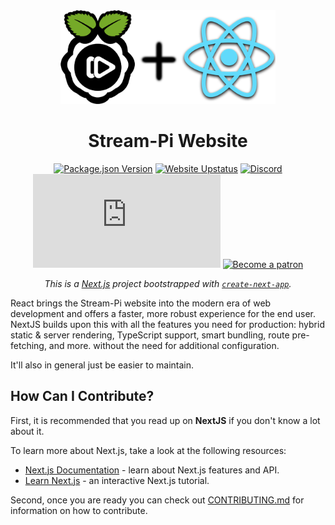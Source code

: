 <div align="center">
<img height="150" alt="Stream-Pi and React Logo" src="https://raw.githubusercontent.com/stream-pi/website/master/.github/images/combined-logos.png">

# Stream-Pi Website

[![Package.json Version](https://img.shields.io/github/package-json/v/stream-pi/website/master?label=Release&style=shield)](https://github.com/stream-pi/website/blob/master/package.json#L3) [![Website Upstatus](https://img.shields.io/website?down_message=offline&label=Status&style=shield&up_color=green&up_message=online&url=https%3A%2F%2Fstream-pi.com)](https://stream-pi.com) [![Discord](https://discordapp.com/api/guilds/582313435149238295/widget.png?style=shield)](https://discord.gg/BExqGmk) [![Matrix](https://img.shields.io/matrix/stream-pi-general:matrix.org?label=Matrix&style=shield)](https://matrix.to/#/!hTwUYZonUXThjkMhCD:matrix.org?via=matrix.org) [![Become a patron](https://img.shields.io/badge/dynamic/json?color=%23e85b46&label=Donate&query=data.attributes.patron_count&suffix=%20patrons&url=https%3A%2F%2Fwww.patreon.com%2Fapi%2Fcampaigns%2F5789155&style=shield)](https://www.patreon.com/streampi)


*This is a [Next.js](https://nextjs.org/) project bootstrapped with [`create-next-app`](https://github.com/vercel/next.js/tree/canary/packages/create-next-app).*

</div>

React brings the Stream-Pi website into the modern era of web development and offers a faster, more robust experience for the end user. NextJS builds upon this with all the features you need for production: hybrid static & server rendering, TypeScript support, smart bundling, route pre-fetching, and more. without the need for additional configuration.

It'll also in general just be easier to maintain.

## How Can I Contribute?

First, it is recommended that you read up on **NextJS** if you don't know a lot about it.

To learn more about Next.js, take a look at the following resources:

- [Next.js Documentation](https://nextjs.org/docs) - learn about Next.js features and API.
- [Learn Next.js](https://nextjs.org/learn) - an interactive Next.js tutorial.

Second, once you are ready you can check out [CONTRIBUTING.md](https://github.com/stream-pi/Website/blob/master/CONTRIBUTING.md) for information on how to contribute.
